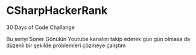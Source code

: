 # CSharpHackerRank
30 Days of Code Challange 

Bu seriyi Soner Gönülün Youtube kanalını takip ederek gün gün olmasa da düzenli bir şekilde problemleri çözmeye çalıştım
